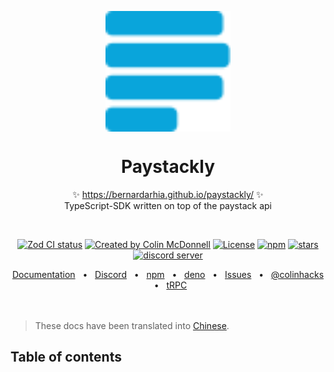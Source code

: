 <p align="center">
  <img src="logo.svg" width="200px" align="center" alt="Paystack logo" />
  <h1 align="center">Paystackly</h1>
  <p align="center">
    ✨ <a href="https://bernardarhia.github.io/paystackly/">https://bernardarhia.github.io/paystackly/</a> ✨
    <br/>
    TypeScript-SDK written on top of the paystack api
  </p>
</p>
<br/>
<p align="center">
<a href="https://github.com/colinhacks/zod/actions?query=branch%3Amaster"><img src="https://github.com/colinhacks/zod/actions/workflows/test.yml/badge.svg?event=push&branch=master" alt="Zod CI status" /></a>
<a href="https://twitter.com/colinhacks" rel="nofollow"><img src="https://img.shields.io/badge/created%20by-@colinhacks-4BBAAB.svg" alt="Created by Colin McDonnell"></a>
<a href="https://opensource.org/licenses/MIT" rel="nofollow"><img src="https://img.shields.io/github/license/colinhacks/zod" alt="License"></a>
<a href="https://www.npmjs.com/package/zod" rel="nofollow"><img src="https://img.shields.io/npm/dw/zod.svg" alt="npm"></a>
<a href="https://www.npmjs.com/package/zod" rel="nofollow"><img src="https://img.shields.io/github/stars/colinhacks/zod" alt="stars"></a>
<a href="https://discord.gg/KaSRdyX2vc" rel="nofollow"><img src="https://img.shields.io/discord/893487829802418277?label=Discord&logo=discord&logoColor=white" alt="discord server"></a>
</p>

<div align="center">
  <a href="https://zod.dev">Documentation</a>
  <span>&nbsp;&nbsp;•&nbsp;&nbsp;</span>
  <a href="https://discord.gg/RcG33DQJdf">Discord</a>
  <span>&nbsp;&nbsp;•&nbsp;&nbsp;</span>
  <a href="https://www.npmjs.com/package/zod">npm</a>
  <span>&nbsp;&nbsp;•&nbsp;&nbsp;</span>
  <a href="https://deno.land/x/zod">deno</a>
  <span>&nbsp;&nbsp;•&nbsp;&nbsp;</span>
  <a href="https://github.com/colinhacks/zod/issues/new">Issues</a>
  <span>&nbsp;&nbsp;•&nbsp;&nbsp;</span>
  <a href="https://twitter.com/colinhacks">@colinhacks</a>
  <span>&nbsp;&nbsp;•&nbsp;&nbsp;</span>
  <a href="https://trpc.io">tRPC</a>
  <br />
</div>

<br/>
<br/>

> These docs have been translated into [Chinese](./README_ZH.md).

## Table of contents